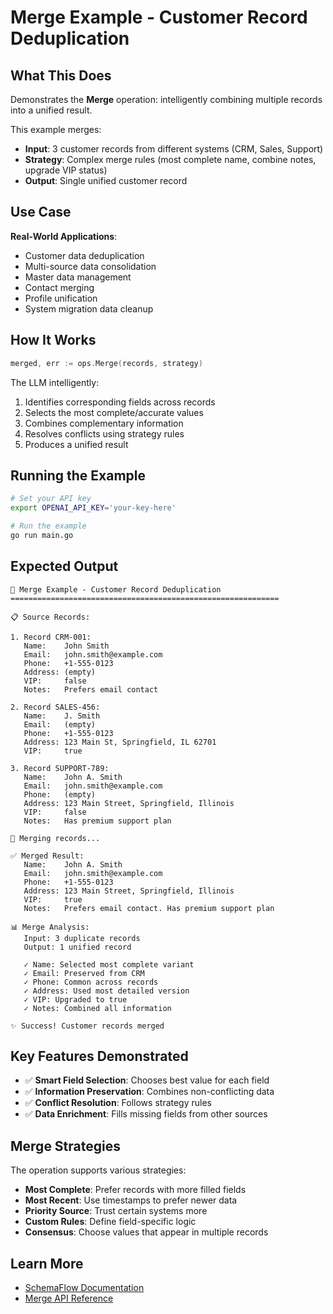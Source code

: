 # Merge Example - Customer Record Deduplication

## What This Does

Demonstrates the **Merge** operation: intelligently combining multiple records into a unified result.

This example merges:
- **Input**: 3 customer records from different systems (CRM, Sales, Support)
- **Strategy**: Complex merge rules (most complete name, combine notes, upgrade VIP status)
- **Output**: Single unified customer record

## Use Case

**Real-World Applications**:
- Customer data deduplication
- Multi-source data consolidation
- Master data management
- Contact merging
- Profile unification
- System migration data cleanup

## How It Works

```go
merged, err := ops.Merge(records, strategy)
```

The LLM intelligently:
1. Identifies corresponding fields across records
2. Selects the most complete/accurate values
3. Combines complementary information
4. Resolves conflicts using strategy rules
5. Produces a unified result

## Running the Example

```bash
# Set your API key
export OPENAI_API_KEY='your-key-here'

# Run the example
go run main.go
```

## Expected Output

```
🔀 Merge Example - Customer Record Deduplication
============================================================

📋 Source Records:

1. Record CRM-001:
   Name:    John Smith
   Email:   john.smith@example.com
   Phone:   +1-555-0123
   Address: (empty)
   VIP:     false
   Notes:   Prefers email contact

2. Record SALES-456:
   Name:    J. Smith
   Email:   (empty)
   Phone:   +1-555-0123
   Address: 123 Main St, Springfield, IL 62701
   VIP:     true

3. Record SUPPORT-789:
   Name:    John A. Smith
   Email:   john.smith@example.com
   Phone:   (empty)
   Address: 123 Main Street, Springfield, Illinois
   VIP:     false
   Notes:   Has premium support plan

🔄 Merging records...

✅ Merged Result:
   Name:    John A. Smith
   Email:   john.smith@example.com
   Phone:   +1-555-0123
   Address: 123 Main Street, Springfield, Illinois
   VIP:     true
   Notes:   Prefers email contact. Has premium support plan

📊 Merge Analysis:
   Input: 3 duplicate records
   Output: 1 unified record

   ✓ Name: Selected most complete variant
   ✓ Email: Preserved from CRM
   ✓ Phone: Common across records
   ✓ Address: Used most detailed version
   ✓ VIP: Upgraded to true
   ✓ Notes: Combined all information

✨ Success! Customer records merged
```

## Key Features Demonstrated

- ✅ **Smart Field Selection**: Chooses best value for each field
- ✅ **Information Preservation**: Combines non-conflicting data
- ✅ **Conflict Resolution**: Follows strategy rules
- ✅ **Data Enrichment**: Fills missing fields from other sources

## Merge Strategies

The operation supports various strategies:
- **Most Complete**: Prefer records with more filled fields
- **Most Recent**: Use timestamps to prefer newer data
- **Priority Source**: Trust certain systems more
- **Custom Rules**: Define field-specific logic
- **Consensus**: Choose values that appear in multiple records

## Learn More

- [SchemaFlow Documentation](../../README.md)
- [Merge API Reference](../../docs/reference/API.md#merge)
